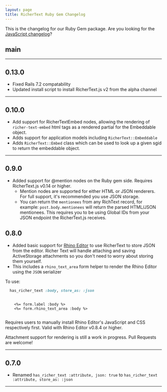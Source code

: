 ```yaml
---
layout: page
title: RicherText Ruby Gem Changelog
---
```


This is the changelog for our Ruby Gem package. Are you looking for the <a href="/changelog" target="_blank">JavaScript changelog</a>?

## main

---

## 0.13.0

- Fixed Rails 7.2 compatability
- Updated install script to install RicherText.js v2 from the alpha channel

---

## 0.10.0

- Add support for RicherTextEmbed nodes, allowing the rendering of `richer-text-embed` html tags as a rendered partial for the Embeddable object.
- Adds support for application models including `RicherText::Embeddable`
- Adds `RicherText::Embed` class which can be used to look up a given sgid to return the embeddable object.

---

## 0.9.0

- Added support for @mention nodes on the Ruby gem side. Requires RicherText.js v0.14 or higher.
  - Mention nodes are supported for either HTML or JSON renderers. For full support, it's recommended you use JSON storage.
  - You can return the `mentionees` from any RichText record, for example: `post.body.mentionees` will return the parsed HTML/JSON mentionees. This requires you to be using Global IDs from your JSON endpoint the RicherText.js receives.

## 0.8.0

- Added basic support for [Rhino Editor](https://rhino-editor.vercel.app) to use RicherText to store JSON from the editor. Richer Text will handle attaching and saving ActiveStorage attachments so you don't need to worry about storing them yourself.
- This includes a `rhino_text_area` form helper to render the Rhino Editor using the `JSON` serializer

To use:

```ruby
  has_richer_text :body, store_as: :json
```

<pre>
  <code>
    &lt;%= form.label :body %&gt;
    &lt;%= form.rhino_text_area :body %&gt;
  </code>
</pre>

Requires users to manually install Rhino Editor's JavaScript and CSS respectively first. Valid with Rhino Editor v0.8.4 or higher.

Attachment support for rendering is still a work in progress. Pull Requests are welcome!

---

## 0.7.0

- Renamed `has_richer_text :attribute, json: true` to `has_richer_text :attribute, store_as: :json`

---
